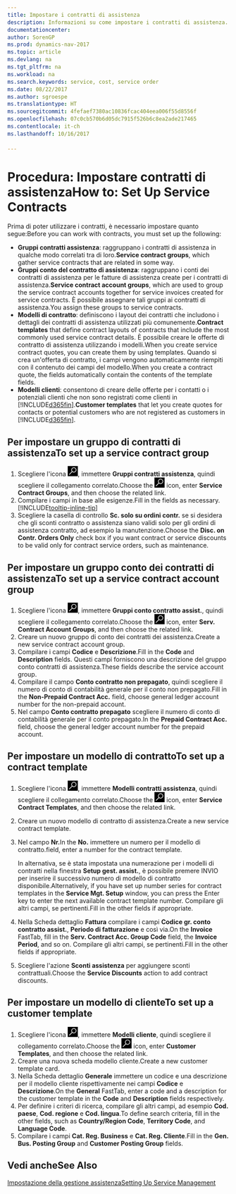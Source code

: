 ```yaml
---
title: Impostare i contratti di assistenza
description: Informazioni su come impostare i contratti di assistenza.
documentationcenter: 
author: SorenGP
ms.prod: dynamics-nav-2017
ms.topic: article
ms.devlang: na
ms.tgt_pltfrm: na
ms.workload: na
ms.search.keywords: service, cost, service order
ms.date: 08/22/2017
ms.author: sgroespe
ms.translationtype: HT
ms.sourcegitcommit: 4fefaef7380ac10836fcac404eea006f55d8556f
ms.openlocfilehash: 07c0cb570b6d05dc7915f526b6c8ea2ade217465
ms.contentlocale: it-ch
ms.lasthandoff: 10/16/2017

---
```


# <a name="how-to-set-up-service-contracts"></a><span data-ttu-id="09d75-103">Procedura: Impostare contratti di assistenza</span><span class="sxs-lookup"><span data-stu-id="09d75-103">How to: Set Up Service Contracts</span></span>
<span data-ttu-id="09d75-104">Prima di poter utilizzare i contratti, è necessario impostare quanto segue:</span><span class="sxs-lookup"><span data-stu-id="09d75-104">Before you can work with contracts, you must set up the following:</span></span> 

* <span data-ttu-id="09d75-105">**Gruppi contratti assistenza**: raggruppano i contratti di assistenza in qualche modo correlati tra di loro.</span><span class="sxs-lookup"><span data-stu-id="09d75-105">**Service contract groups**, which gather service contracts that are related in some way.</span></span>
* <span data-ttu-id="09d75-106">**Gruppi conto del contratto di assistenza**: raggruppano i conti dei contratti di assistenza per le fatture di assistenza create per i contratti di assistenza.</span><span class="sxs-lookup"><span data-stu-id="09d75-106">**Service contract account groups**, which are used to group the service contract accounts together for service invoices created for service contracts.</span></span> <span data-ttu-id="09d75-107">È possibile assegnare tali gruppi ai contratti di assistenza.</span><span class="sxs-lookup"><span data-stu-id="09d75-107">You assign these groups to service contracts.</span></span>  
* <span data-ttu-id="09d75-108">**Modelli di contratto**: definiscono i layout dei contratti che includono i dettagli dei contratti di assistenza utilizzati più comunemente.</span><span class="sxs-lookup"><span data-stu-id="09d75-108">**Contract templates** that define contract layouts of contracts that include the most commonly used service contract details.</span></span> <span data-ttu-id="09d75-109">È possibile creare le offerte di contratto di assistenza utilizzando i modelli.</span><span class="sxs-lookup"><span data-stu-id="09d75-109">When you create service contract quotes, you can create them by using templates.</span></span> <span data-ttu-id="09d75-110">Quando si crea un'offerta di contratto, i campi vengono automaticamente riempiti con il contenuto dei campi del modello.</span><span class="sxs-lookup"><span data-stu-id="09d75-110">When you create a contract quote, the fields automatically contain the contents of the template fields.</span></span>
* <span data-ttu-id="09d75-111">**Modelli clienti**: consentono di creare delle offerte per i contatti o i potenziali clienti che non sono registrati come clienti in [!INCLUDE[d365fin](includes/d365fin_md.md)].</span><span class="sxs-lookup"><span data-stu-id="09d75-111">**Customer templates** that let you create quotes for contacts or potential customers who are not registered as customers in [!INCLUDE[d365fin](includes/d365fin_md.md)].</span></span>  

## <a name="to-set-up-a-service-contract-group"></a><span data-ttu-id="09d75-112">Per impostare un gruppo di contratti di assistenza</span><span class="sxs-lookup"><span data-stu-id="09d75-112">To set up a service contract group</span></span>  
1. <span data-ttu-id="09d75-113">Scegliere l'icona ![Cerca pagina o report](media/ui-search/search_small.png "icona Cerca pagina o report"), immettere **Gruppi contratti assistenza**, quindi scegliere il collegamento correlato.</span><span class="sxs-lookup"><span data-stu-id="09d75-113">Choose the ![Search for Page or Report](media/ui-search/search_small.png "Search for Page or Report icon") icon, enter **Service Contract Groups**, and then choose the related link.</span></span>  
2. <span data-ttu-id="09d75-114">Compilare i campi in base alle esigenze.</span><span class="sxs-lookup"><span data-stu-id="09d75-114">Fill in the fields as necessary.</span></span> [!INCLUDE[tooltip-inline-tip](includes/tooltip-inline-tip_md.md)]
3. <span data-ttu-id="09d75-115">Scegliere la casella di controllo **Sc. solo su ordini contr.** se si desidera che gli sconti contratto o assistenza siano validi solo per gli ordini di assistenza contratto, ad esempio la manutenzione.</span><span class="sxs-lookup"><span data-stu-id="09d75-115">Choose the **Disc. on Contr. Orders Only** check box if you want contract or service discounts to be valid only for contract service orders, such as maintenance.</span></span>  

## <a name="to-set-up-a-service-contract-account-group"></a><span data-ttu-id="09d75-116">Per impostare un gruppo conto dei contratti di assistenza</span><span class="sxs-lookup"><span data-stu-id="09d75-116">To set up a service contract account group</span></span>  
1. <span data-ttu-id="09d75-117">Scegliere l'icona ![Cerca pagina o report](media/ui-search/search_small.png "icona Cerca pagina o report"), immettere **Gruppi conto contratto assist.**, quindi scegliere il collegamento correlato.</span><span class="sxs-lookup"><span data-stu-id="09d75-117">Choose the ![Search for Page or Report](media/ui-search/search_small.png "Search for Page or Report icon") icon, enter **Serv. Contract Account Groups**, and then choose the related link.</span></span>  
2. <span data-ttu-id="09d75-118">Creare un nuovo gruppo di conto dei contratti dei assistenza.</span><span class="sxs-lookup"><span data-stu-id="09d75-118">Create a new service contract account group.</span></span>   
3. <span data-ttu-id="09d75-119">Compilare i campi **Codice** e **Descrizione**.</span><span class="sxs-lookup"><span data-stu-id="09d75-119">Fill in the **Code** and **Description** fields.</span></span> <span data-ttu-id="09d75-120">Questi campi forniscono una descrizione del gruppo conto contratti di assistenza.</span><span class="sxs-lookup"><span data-stu-id="09d75-120">These fields describe the service account group.</span></span>  
4. <span data-ttu-id="09d75-121">Compilare il campo **Conto contratto non prepagato**, quindi scegliere il numero di conto di contabilità generale per il conto non prepagato.</span><span class="sxs-lookup"><span data-stu-id="09d75-121">Fill in the **Non-Prepaid Contract Acc.** field, choose general ledger account number for the non-prepaid account.</span></span>  
5. <span data-ttu-id="09d75-122">Nel campo **Conto contratto prepagato** scegliere il numero di conto di contabilità generale per il conto prepagato.</span><span class="sxs-lookup"><span data-stu-id="09d75-122">In the **Prepaid Contract Acc.** field, choose the general ledger account number for the prepaid account.</span></span>  

## <a name="to-set-up-a-contract-template"></a><span data-ttu-id="09d75-123">Per impostare un modello di contratto</span><span class="sxs-lookup"><span data-stu-id="09d75-123">To set up a contract template</span></span>  
1. <span data-ttu-id="09d75-124">Scegliere l'icona ![Cerca pagina o report](media/ui-search/search_small.png "icona Cerca pagina o report"), immettere **Modelli contratti assistenza**, quindi scegliere il collegamento correlato.</span><span class="sxs-lookup"><span data-stu-id="09d75-124">Choose the ![Search for Page or Report](media/ui-search/search_small.png "Search for Page or Report icon") icon, enter **Service Contract Templates**, and then choose the related link.</span></span>  
2. <span data-ttu-id="09d75-125">Creare un nuovo modello di contratto di assistenza.</span><span class="sxs-lookup"><span data-stu-id="09d75-125">Create a new service contract template.</span></span>  
3. <span data-ttu-id="09d75-126">Nel campo **Nr.**</span><span class="sxs-lookup"><span data-stu-id="09d75-126">In the **No.**</span></span> <span data-ttu-id="09d75-127">immettere un numero per il modello di contratto.</span><span class="sxs-lookup"><span data-stu-id="09d75-127">field, enter a number for the contract template.</span></span>  
  
     <span data-ttu-id="09d75-128">In alternativa, se è stata impostata una numerazione per i modelli di contratti nella finestra **Setup gest. assist.**, è possibile premere INVIO per inserire il successivo numero di modello di contratto disponibile.</span><span class="sxs-lookup"><span data-stu-id="09d75-128">Alternatively, if you have set up number series for contract templates in the **Service Mgt. Setup** window, you can press the Enter key to enter the next available contract template number.</span></span> <span data-ttu-id="09d75-129">Compilare gli altri campi, se pertinenti.</span><span class="sxs-lookup"><span data-stu-id="09d75-129">Fill in the other fields if appropriate.</span></span>  
  
4. <span data-ttu-id="09d75-130">Nella Scheda dettaglio **Fattura** compilare i campi **Codice gr. conto contratto assist.**, **Periodo di fatturazione** e così via.</span><span class="sxs-lookup"><span data-stu-id="09d75-130">On the **Invoice** FastTab, fill in the **Serv. Contract Acc. Group Code** field, the **Invoice Period**, and so on.</span></span> <span data-ttu-id="09d75-131">Compilare gli altri campi, se pertinenti.</span><span class="sxs-lookup"><span data-stu-id="09d75-131">Fill in the other fields if appropriate.</span></span>  
5. <span data-ttu-id="09d75-132">Scegliere l'azione **Sconti assistenza** per aggiungere sconti contrattuali.</span><span class="sxs-lookup"><span data-stu-id="09d75-132">Choose the **Service Discounts** action to add contract discounts.</span></span>  

## <a name="to-set-up-a-customer-template"></a><span data-ttu-id="09d75-133">Per impostare un modello di cliente</span><span class="sxs-lookup"><span data-stu-id="09d75-133">To set up a customer template</span></span>  
1. <span data-ttu-id="09d75-134">Scegliere l'icona ![Cerca pagina o report](media/ui-search/search_small.png "icona Cerca pagina o report"), immettere **Modelli cliente**, quindi scegliere il collegamento correlato.</span><span class="sxs-lookup"><span data-stu-id="09d75-134">Choose the ![Search for Page or Report](media/ui-search/search_small.png "Search for Page or Report icon") icon, enter **Customer Templates**, and then choose the related link.</span></span>  
2. <span data-ttu-id="09d75-135">Creare una nuova scheda modello cliente.</span><span class="sxs-lookup"><span data-stu-id="09d75-135">Create a new customer template card.</span></span>  
3. <span data-ttu-id="09d75-136">Nella Scheda dettaglio **Generale** immettere un codice e una descrizione per il modello cliente rispettivamente nei campi **Codice** e **Descrizione**.</span><span class="sxs-lookup"><span data-stu-id="09d75-136">On the **General** FastTab, enter a code and a description for the customer template in the **Code** and **Description** fields respectively.</span></span> 
4. <span data-ttu-id="09d75-137">Per definire i criteri di ricerca, compilare gli altri campi, ad esempio **Cod. paese**, **Cod. regione** e **Cod. lingua**.</span><span class="sxs-lookup"><span data-stu-id="09d75-137">To define search criteria, fill in the other fields, such as **Country/Region Code**, **Territory Code**, and **Language Code**.</span></span>  
5. <span data-ttu-id="09d75-138">Compilare i campi **Cat. Reg. Business** e **Cat. Reg. Cliente**.</span><span class="sxs-lookup"><span data-stu-id="09d75-138">Fill in the **Gen. Bus. Posting Group** and **Customer Posting Group** fields.</span></span>  

## <a name="see-also"></a><span data-ttu-id="09d75-139">Vedi anche</span><span class="sxs-lookup"><span data-stu-id="09d75-139">See Also</span></span>
[<span data-ttu-id="09d75-140">Impostazione della gestione assistenza</span><span class="sxs-lookup"><span data-stu-id="09d75-140">Setting Up Service Management</span></span>](service-setup-service.md)
